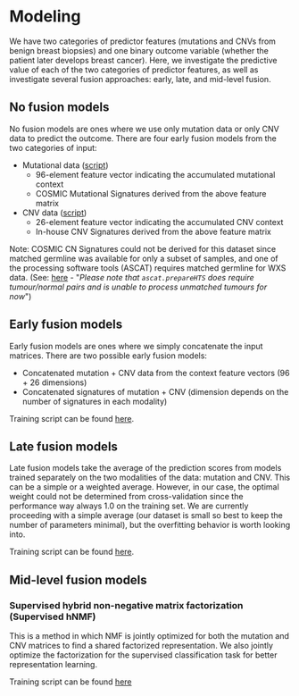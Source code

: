 # Modeling

We have two categories of predictor features (mutations and CNVs from benign breast biopsies) and one binary outcome variable (whether the patient later develops breast cancer). Here, we investigate the predictive value of each of the two categories of predictor features, as well as investigate several fusion approaches: early, late, and mid-level fusion.

## No fusion models

No fusion models are ones where we use only mutation data or only CNV data to predict the outcome. There are four early fusion models from the two categories of input:
* Mutational data ([script](https://github.com/sayadennis/bbcar/blob/master/04_modeling/mutation/bbcar_mutsig_classicalml.sh))
  * 96-element feature vector indicating the accumulated mutational context
  * COSMIC Mutational Signatures derived from the above feature matrix
* CNV data ([script](https://github.com/sayadennis/bbcar/blob/master/04_modeling/cnv/cn_signature_classicalml.sh))
  * 26-element feature vector indicating the accumulated CNV context
  * In-house CNV Signatures derived from the above feature matrix

Note: COSMIC CN Signatures could not be derived for this dataset since matched germline was available for only a subset of samples, and one of the processing software tools (ASCAT) requires matched germline for WXS data. (See: [here](https://github.com/VanLoo-lab/ascat/blob/fd697b443d5063225ee52a8739bf02ae53d3d1a6/README.md#new-features-in-v3) - "_Please note that `ascat.prepareHTS` does require tumour/normal pairs and is unable to process unmatched tumours for now_") 

## Early fusion models

Early fusion models are ones where we simply concatenate the input matrices. There are two possible early fusion models:
* Concatenated mutation + CNV data from the context feature vectors (96 + 26 dimensions)
* Concatenated signatures of mutation + CNV (dimension depends on the number of signatures in each modality)

Training script can be found [here](https://github.com/sayadennis/bbcar/blob/master/04_modeling/mut_cnv_combined_classicalml.sh).

## Late fusion models

Late fusion models take the average of the prediction scores from models trained separately on the two modalities of the data: mutation and CNV. This can be a simple or a weighted average. However, in our case, the optimal weight could not be determined from cross-validation since the performance way always 1.0 on the training set. We are currently proceeding with a simple average (our dataset is small so best to keep the number of parameters minimal), but the overfitting behavior is worth looking into. 

Training script can be found [here](https://github.com/sayadennis/bbcar/blob/master/05_evaluation/combined_mut_cnv_late_fusion.py).

## Mid-level fusion models

### Supervised hybrid non-negative matrix factorization (Supervised hNMF)

This is a method in which NMF is jointly optimized for both the mutation and CNV matrices to find a shared factorized representation. We also jointly optimize the factorization for the supervised classification task for better representation learning.

Training script can be found [here](https://github.com/sayadennis/bbcar/blob/master/04_modeling/supervised_hNMF_mutation_cnv.py)

